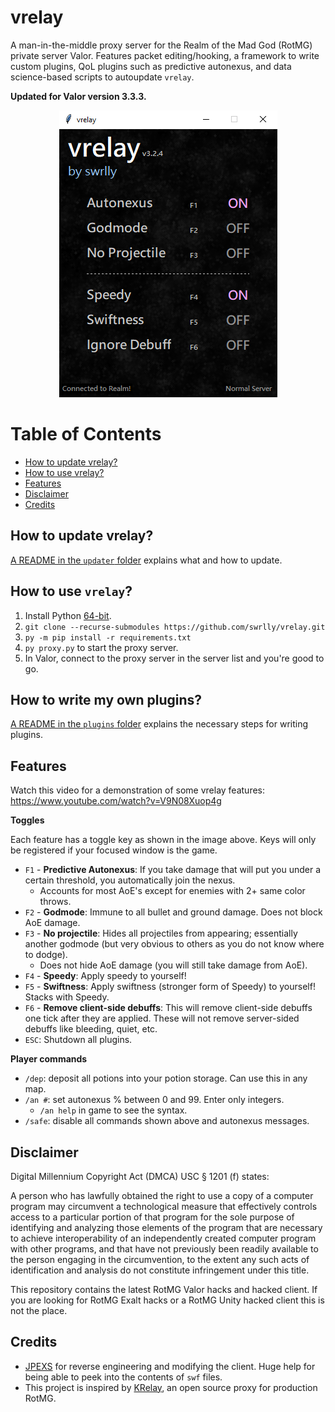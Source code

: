 # vrelay

A man-in-the-middle proxy server for the Realm of the Mad God (RotMG) private server Valor. Features packet editing/hooking, a framework to write custom plugins, QoL plugins such as predictive autonexus, and data science-based scripts to autoupdate `vrelay`.

**Updated for Valor version 3.3.3.**


<p align="center">
  <img src="images/vrelay.png" />
</p>

# Table of Contents
- [How to update vrelay?](https://github.com/swrlly/vrelay#how-to-update-vrelay)
- [How to use vrelay?](https://github.com/swrlly/vrelay#how-to-use-vrelay)
- [Features](https://github.com/swrlly/vrelay#features)
- [Disclaimer](https://github.com/swrlly/vrelay#disclaimer)
- [Credits](https://github.com/swrlly/vrelay#credits)


## How to update vrelay?
[A README in the `updater` folder](https://github.com/swrlly/vrelay/tree/main/updater) explains what and how to update.

## How to use `vrelay`?

1. Install Python [64-bit](https://www.python.org/downloads/).
2. `git clone --recurse-submodules https://github.com/swrlly/vrelay.git`
3. `py -m pip install -r requirements.txt`
4. `py proxy.py` to start the proxy server.
5. In Valor, connect to the proxy server in the server list and you're good to go.

## How to write my own plugins?
[A README in the `plugins` folder](https://github.com/swrlly/vrelay/tree/main/Plugins) explains the necessary steps for writing plugins.

## Features

Watch this video for a demonstration of some vrelay features: https://www.youtube.com/watch?v=V9N08Xuop4g

**Toggles**

Each feature has a toggle key as shown in the image above. Keys will only be registered if your focused window is the game.

- `F1` - **Predictive Autonexus**: If you take damage that will put you under a certain threshold, you automatically join the nexus.
    - Accounts for most AoE's except for enemies with 2+ same color throws.
- `F2` - **Godmode**: Immune to all bullet and ground damage. Does not block AoE damage.
- `F3` - **No projectile**: Hides all projectiles from appearing; essentially another godmode (but very obvious to others as you do not know where to dodge).
    - Does not hide AoE damage (you will still take damage from AoE). 
- `F4` - **Speedy**: Apply speedy to yourself!
- `F5` - **Swiftness**: Apply swiftness (stronger form of Speedy) to yourself! Stacks with Speedy.
- `F6` - **Remove client-side debuffs**: This will remove client-side debuffs one tick after they are applied. These will not remove server-sided debuffs like bleeding, quiet, etc.
- `ESC`: Shutdown all plugins.

**Player commands**

- `/dep`: deposit all potions into your potion storage. Can use this in any map.
- `/an #`: set autonexus % between 0 and 99. Enter only integers.
    - `/an help` in game to see the syntax.
- `/safe`: disable all commands shown above and autonexus messages.




## Disclaimer

Digital Millennium Copyright Act (DMCA) USC § 1201 (f) states:

A person who has lawfully obtained the right to use a copy of a computer program may circumvent a technological measure that effectively controls access to a particular portion of that program for the sole purpose of identifying and analyzing those elements of the program that are necessary to achieve interoperability of an independently created computer program with other programs, and that have not previously been readily available to the person engaging in the circumvention, to the extent any such acts of identification and analysis do not constitute infringement under this title.

This repository contains the latest RotMG Valor hacks and hacked client. If you are looking for RotMG Exalt hacks or a RotMG Unity hacked client this is not the place.

## Credits
- [JPEXS](https://github.com/jindrapetrik/jpexs-decompiler/releases) for reverse engineering and modifying the client. Huge help for being able to peek into the contents of `swf` files.
- This project is inspired by [KRelay](https://github.com/TheKronks/KRelay), an open source proxy for production RotMG.